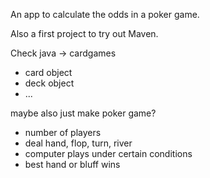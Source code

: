 An app to calculate the odds in a poker game.

Also a first project to try out Maven.

Check java -> cardgames

- card object
- deck object
- ...


maybe also just make poker game?
- number of players
- deal hand, flop, turn, river
- computer plays under certain conditions
- best hand or bluff wins
